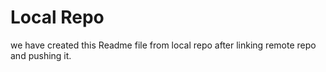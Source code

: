 # Local Repo

we have created this Readme file from local repo after linking remote repo and pushing it. 